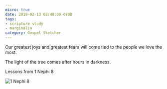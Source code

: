 ```yaml
---
micro: true
date: 2019-02-13 08:48:00-0700
tags:
- scripture study
- marginalia
category: Gospel Sketcher
---
```


Our greatest joys and greatest fears will come tied to the people we love the most.

The light of the tree comes after hours in darkness.

Lessons from 1 Nephi 8

<img src="https://www.gospelsketcher.org/uploads/2019/0967739579.jpg" alt="1 Nephi 8" />